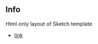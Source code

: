 ## Info
Html only layout of Sketch template
* [link](https://dribbble.com/shots/3364330-Free-Sketch-File-Desktop-Mobile-Dashboard)
